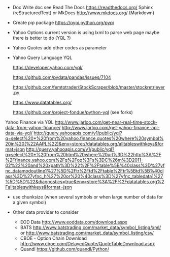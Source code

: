 * Doc
  Write doc
  see Read The Docs https://readthedocs.org/
  Sphinx (reStructuredText) or MkDocs http://www.mkdocs.org/ (Markdown)

* Create pip package https://pypi.python.org/pypi

* Yahoo Options
  current version is using lxml to parse web page
  maybe there is better to do (YQL ?)

* Yahoo Quotes
  add other codes as parameter

* Yahoo Query Language YQL

  https://developer.yahoo.com/yql/
  
  https://github.com/pydata/pandas/issues/7104
  
  https://github.com/femtotrader/StockScraper/blob/master/stockretriever.py
  
  https://www.datatables.org/
  
  https://github.com/project-fondue/python-yql (see forks)

Yahoo Finance via YQL
http://www.jarloo.com/get-near-real-time-stock-data-from-yahoo-finance/
http://www.jarloo.com/get-yahoo-finance-api-data-via-yql/
http://query.yahooapis.com/v1/public/yql?q=select%20*%20from%20yahoo.finance.quotes%20where%20symbol%20in%20(%22AAPL%22)&env=store://datatables.org/alltableswithkeys&format=json
http://query.yahooapis.com/v1/public/yql?q=select%20*%20from%20html%20where%20url%3D%22http%3A%2F%2Ffinance.yahoo.com%2Fq%2Fop%3Fs%3DC%26m%3D2011-02%22%20and%20xpath%3D%22%2F%2Ftable%5B%40class%3D%27yfnc_datamodoutline1%27%5D%2Ftr%2Ftd%2Ftable%2Ftr%5Btd%5B%40class%3D%27yfnc_h%27%20or%20%40class%3D%27yfnc_tabledata1%27%5D%5D%22&diagnostics=true&env=store%3A%2F%2Fdatatables.org%2Falltableswithkeys&format=json

* use chunksize (when several symbols or when large number of data for a given symbol)

* Other data provider to consider
    * EOD Data http://www.eoddata.com/download.aspx
    * BATS
        http://www.batstrading.com/market_data/symbol_listing/xml/
        or http://www.batstrading.com/market_data/symbol_listing/csv/
    * CBOE - Option Chain Download
        http://www.cboe.com/DelayedQuote/QuoteTableDownload.aspx
    * Quandl https://github.com/quandl/Python/